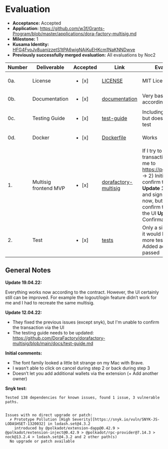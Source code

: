 # Evaluation

* **Acceptance:** Accepted
* **Application:** https://github.com/w3f/Grants-Program/blob/master/applications/dora-factory-multisig.md
* **Milestone:** 1
* **Kusama Identity:** [HFG4FvoJv8uanizzetS1tPA6wigNAiKuEHKcm1NaKNNDwve](https://polkascan.io/pre/kusama/account/HFG4FvoJv8uanizzetS1tPA6wigNAiKuEHKcm1NaKNNDwve)
* **Previously successfully merged evaluation:** All evaluations by Noc2

| Number | Deliverable | Accepted | Link | Evaluation Notes |
| ------------- | ------------- | ------------- | ------------- |------------- |
| 0a. | License | <ul><li>[x] </li></ul> | [LICENSE](https://github.com/DoraFactory/dorafactory-multisig/blob/main/LICENSE) | MIT License  |
| 0b. | Documentation | <ul><li>[x] </li></ul> | [documentation](https://github.com/DoraFactory/dorafactory-multisig/blob/main/docs/documentation.md) | Very basic docs, but according to the contract |
| 0c. | Testing Guide | <ul><li>[x] </li></ul> | [test-guide](https://github.com/DoraFactory/dorafactory-multisig/blob/main/docs/test-guide.md) | Including images, works, but doesn't describe unit test |
| 0d. | Docker | <ul><li>[x] </li></ul> | [Dockerfile](https://github.com/DoraFactory/dorafactory-multisig/blob/main/Dockerfile) |  Works |
| 1. | Multisig frontend MVP | <ul><li>[x] </li></ul> | [dorafactory-multisig](https://github.com/DoraFactory/dorafactory-multisig/) |  If I try to create a transaction it just forwards me to https://polkadot.js.org/apps! -> 2) Initiate, sign, and confirm transactions **Update 12.04.22:** Initiate and sign transaction works now, but it doesn't let you confirm the transaction via the UI **Update 19.04.22:** Confirmation works now |
| 2. | Test | <ul><li>[x] </li></ul> | [tests](https://github.com/DoraFactory/dorafactory-multisig/tree/main/src/tests) | Only a single test, in general it would be nice to have more test **Update 12.04.22:** Added additional tests, all passed |

## General Notes

**Update 19.04.22:**

Everything works now according to the contract. However, the UI certainly still can be improved. For example the logout/login feature didn’t work for me and I had to recreate the same multisig. 

**Update 12.04.22:**
- They fixed the previous issues (except snyk), but I'm unable to confirm the transaction via the UI 
- The testing guide needs to be updated: https://github.com/DoraFactory/dorafactory-multisig/blob/main/docs/test-guide.md 

**Initial comments:**
- The font family looked a little bit strange on my Mac with Brave. 
- I wasn’t able to click on cancel during step 2 or back during step 3 
- Doesn’t let you add additional wallets via the extension (+ Add another owner) 

**Snyk test:**
```
Tested 138 dependencies for known issues, found 1 issue, 3 vulnerable paths.


Issues with no direct upgrade or patch:
  ✗ Prototype Pollution [High Severity][https://snyk.io/vuln/SNYK-JS-LODASHSET-1320032] in lodash.set@4.3.2
    introduced by @polkadot/extension-dapp@0.42.9 > @polkadot/extension-inject@0.42.9 > @polkadot/rpc-provider@7.14.3 > nock@13.2.4 > lodash.set@4.3.2 and 2 other path(s)
  No upgrade or patch available
```